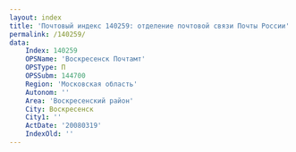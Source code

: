```yaml
---
layout: index
title: 'Почтовый индекс 140259: отделение почтовой связи Почты России'
permalink: /140259/
data:
    Index: 140259
    OPSName: 'Воскресенск Почтамт'
    OPSType: П
    OPSSubm: 144700
    Region: 'Московская область'
    Autonom: ''
    Area: 'Воскресенский район'
    City: Воскресенск
    City1: ''
    ActDate: '20080319'
    IndexOld: ''
---
```

